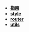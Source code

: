 - [**指南**](./README.md)
- [**style**](./style/index.md)
- [**router**](./router/index.md)
- [**utils**](./utils/index.md)
